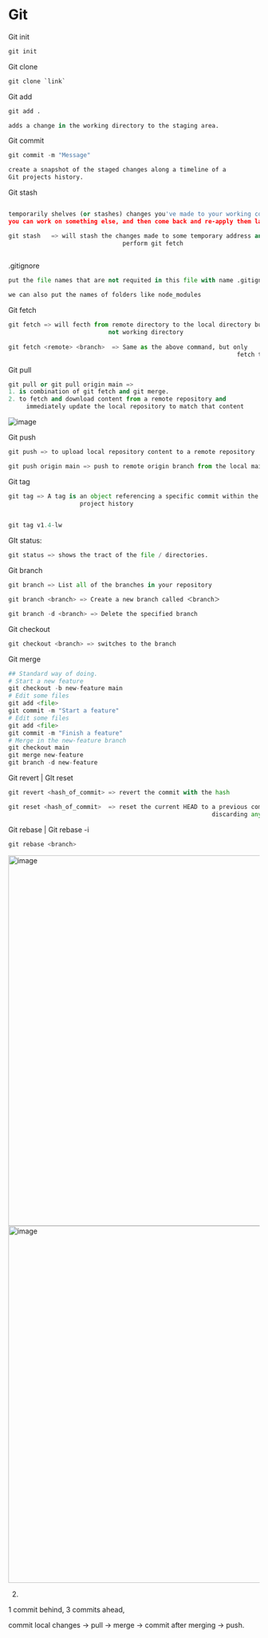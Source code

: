 # Git

Git init

```python
git init
```

Git clone

```python
git clone `link`
```

Git add

```python
git add .

adds a change in the working directory to the staging area.
```

Git commit

```python
git commit -m "Message"

create a snapshot of the staged changes along a timeline of a 
Git projects history.
```

Git stash

```python

temporarily shelves (or stashes) changes you've made to your working copy so 
you can work on something else, and then come back and re-apply them later on

git stash   => will stash the changes made to some temporary address and then we 
								perform git fetch
							
```

.gitignore

```python
put the file names that are not requited in this file with name .gitignore

we can also put the names of folders like node_modules
```

Git fetch

```python
git fetch => will fecth from remote directory to the local directory but 
							not working directory
							
git fetch <remote> <branch>  => Same as the above command, but only 
																fetch the specified branch.
```

Git pull 

```python
git pull or git pull origin main => 
1. is combination of git fetch and git merge.
2. to fetch and download content from a remote repository and
	 immediately update the local repository to match that content

```
![image](https://github.com/Raviteja654321/Git_Training/assets/94986564/409be679-87ae-4ca2-a0b5-1b0b4570a495)


Git push

```python
git push => to upload local repository content to a remote repository

git push origin main => push to remote origin branch from the local main branch
```

Git tag

```python
git tag => A tag is an object referencing a specific commit within the 
					project history
			

git tag v1.4-lw
```

GIt status:

```python
git status => shows the tract of the file / directories.
```

Git branch

```python
git branch => List all of the branches in your repository

git branch <branch> => Create a new branch called ＜branch＞

git branch -d <branch> => Delete the specified branch
```

Git checkout

```python
git checkout <branch> => switches to the branch 
```

Git merge

```python
## Standard way of doing.
# Start a new feature
git checkout -b new-feature main
# Edit some files
git add <file>
git commit -m "Start a feature"
# Edit some files
git add <file>
git commit -m "Finish a feature"
# Merge in the new-feature branch
git checkout main
git merge new-feature
git branch -d new-feature
```

Git revert | GIt reset

```python
git revert <hash_of_commit> => revert the commit with the hash

git reset <hash_of_commit>  => reset the current HEAD to a previous commit,
														 discarding any changes made after that commit.
```

Git rebase | Git rebase -i

```python
git rebase <branch>

```

<img width="743" alt="image" src="https://github.com/Raviteja654321/Git_Training/assets/94986564/8d5eb005-ad66-411a-ae6f-8aac42d7691a">


<img width="716" alt="image" src="https://github.com/Raviteja654321/Git_Training/assets/94986564/0cc2c48b-0648-47a9-84fe-57f23a2acebe">


2.


1 commit behind, 3 commits ahead,

commit local changes → pull → merge → commit after merging → push.
